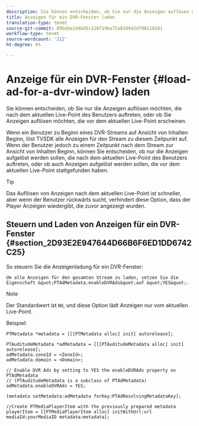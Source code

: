 ```yaml
---
description: Sie können entscheiden, ob Sie nur die Anzeigen auflösen möchten, die nach dem aktuellen Live-Point des Benutzers auftreten, oder ob Sie Anzeigen auflösen möchten, die vor dem aktuellen Live-Point erscheinen.
title: Anzeigen für ein DVR-Fenster laden
translation-type: tm+mt
source-git-commit: 89bdda1d4bd5c126f19ba75a819942df901183d1
workflow-type: tm+mt
source-wordcount: '212'
ht-degree: 0%

---
```



# Anzeige für ein DVR-Fenster {#load-ad-for-a-dvr-window} laden

Sie können entscheiden, ob Sie nur die Anzeigen auflösen möchten, die nach dem aktuellen Live-Point des Benutzers auftreten, oder ob Sie Anzeigen auflösen möchten, die vor dem aktuellen Live-Point erscheinen.

Wenn ein Benutzer zu Beginn eines DVR-Streams auf Ansicht von Inhalten Beginn, löst TVSDK alle Anzeigen für den Stream zu diesem Zeitpunkt auf. Wenn der Benutzer jedoch zu einem Zeitpunkt nach dem Stream zur Ansicht von Inhalten Beginn, können Sie entscheiden, ob nur die Anzeigen aufgelöst werden sollen, die nach dem aktuellen Live-Point des Benutzers auftreten, oder ob auch Anzeigen aufgelöst werden sollen, die vor dem aktuellen Live-Point stattgefunden haben.

>[!TIP]
>
>Das Auflösen von Anzeigen nach dem aktuellen Live-Point ist schneller, aber wenn der Benutzer rückwärts sucht, verhindert diese Option, dass der Player Anzeigen wiedergibt, die zuvor angezeigt wurden.

## Steuern und Laden von Anzeigen für ein DVR-Fenster {#section_2D93E2E947644D66B6F6ED1DD6742C25}

So steuern Sie die Anzeigenladung für ein DVR-Fenster:

    Um alle Anzeigen für den gesamten Stream zu laden, setzen Sie die Eigenschaft &quot;PTAdMetadata.enableDVRAds&quot;auf &quot;YES&quot;.

>[!NOTE]
>
>Der Standardwert ist `NO`, und diese Option lädt Anzeigen nur vom aktuellen Live-Point.

Beispiel:

```
PTMetadata *metadata = [[[PTMetadata alloc] init] autorelease]; 
 
PTAuditudeMetadata *adMetadata = [[[PTAuditudeMetadata alloc] init] autorelease];  
adMetadata.zoneId = <ZoneId>; 
adMetadata.domain = <Domain>; 
 
// Enable DVR Ads by setting to YES the enableDVRAds property on PTAdMetadata  
// (PTAuditudeMetadata is a subclass of PTAdMetadata)  
adMetadata.enableDVRAds = YES; 
 
[metadata setMetadata:adMetadata forKey:PTAdResolvingMetadataKey]; 
 
//Create PTMediaPlayerItem with the previously prepared metadata    
playerItem = [[PTMediaPlayerItem alloc] initWithUrl:url mediaId:yourMediaID metadata:metadata]; 
```
